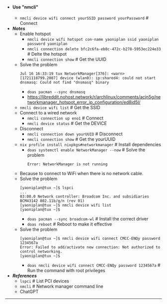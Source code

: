 - #### Use "nmcli"
    - `nmcli device wifi connect yourSSID password yourPassword` # Connect
- ***Notes***
    - Enable hotspot
        - `nmcli device wifi hotspot con-name yaoniplan ssid yaoniplan password yaoniplan`
        - `nmcli connection delete bfc2c6fa-eb8c-472c-b278-5953ec224e33` # Delte the hotspot
        - `nmcli connection show` # Get the UUID
    - Solve the problem
      ```
      Jul 16 16:33:19 tux NetworkManager[376]: <warn>  [1721118799.2087] device (wlan0): ip:shared4: could not start dnsmasq: Could not find "dnsmasq" binary
      ```
        - `doas pacman --sync dnsmasq`
        - https://libreddit.nohost.network/r/archlinux/comments/acjn5g/networkmanager_hotspot_error_ip_configuration/ed8id5l/
    - `nmcli device wifi list` # Get the SSID
    - Connect to a wired network
        - `nmcli connection up eno1` # Connect
        - `nmcli device status` # Get the DEVICE
    - Disconnect
        - `nmcli connection down yourUUID` # Disconnect
        - `nmcli connection show` # Get the yourUUID
    - `nix profile install nixpkgs#networkmanager` # Install dependencies
        - `doas systemctl enable NetworkManager --now` # Solve the problem
          ```
          Error: NetworkManager is not running
          ```
    - Because to connect to WiFi when there is no network cable.
    - Solve the problem
      ```
      [yaoniplan@tux ~]$ lspci
      ...
      03:00.0 Network controller: Broadcom Inc. and subsidiaries BCM43142 802.11b/g/n (rev 01)
      [yaoniplan@tux ~]$ nmcli device wifi list
      [yaoniplan@tux ~]$
      ```
        - `doas pacman --sync broadcom-wl` # Install the correct driver
        - `doas reboot` # Reboot to make it effective
    - Solve the problem
      ```
      [yaoniplan@tux ~]$ nmcli device wifi connect CMCC-ENQy password 1234567a
      Error: Failed to add/activate new connection: Not authorized to control networking.
      [yaoniplan@tux ~]$
      ```
        - `doas nmcli device wifi connect CMCC-ENQy password 1234567a` # Run the command with root privileges
- ***References***
    - `lspci` # List PCI devices
    - `nmcli` # Network manager command line
    - ChatGPT
- ---

